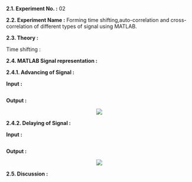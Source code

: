 **2.1. Experiment No. :** 02

**2.2. Experiment Name :** Forming time shifting,auto-correlation and cross-correlation of different types of signal using MATLAB.

**2.3. Theory :**

<p align="center">
  
Time shifting :



</p>


**2.4. MATLAB Signal representation :**

**2.4.1. Advancing of Signal :**

**Input :**

```matlab


```

**Output :**

<p align="center">
  <img src="https://github.com/labib1910024/ECE-4124_1910024/assets/87533597/e222d5e7-42a5-4369-9737-cff53be46613">
</p>




**2.4.2. Delaying of Signal :** 

**Input :**

```matlab

```

**Output :**

<p align="center">
 
  <img src="https://github.com/labib1910024/ECE-4124_1910024/assets/87533597/b0f7b3c1-ed8a-4798-bac3-53aed76aea3c">
</p>





**2.5. Discussion :**

<p align="center">

 

</p>
 
